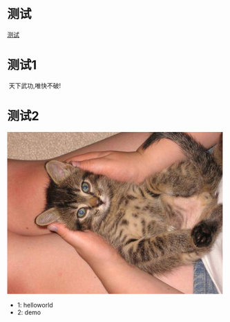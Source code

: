 # 测试
[测试](http://www.tensorflow.org)

# 测试1
  天下武功,唯快不破!

# 测试2
![lin](https://github.com/chenwq8/test001/blob/master/file01/6.jpg?raw=true)
* 1: helloworld
* 2: demo
